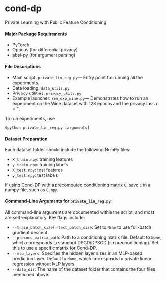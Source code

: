 # cond-dp
Private Learning with Public Feature Conditioning

#### Major Package Requirements

- PyTorch
- Opacus (for differential privacy)
- absl-py (for argument parsing)

#### File Descriptions
- Main script: ``private_lin_reg.py``— Entry point for running all the experiments.
- Data loading: ``data_utils.py``
- Privacy utilities: ``privacy_utils.py``
- Example launcher: ``run_exp_wine.py``— Demonstrates how to run an experiment on the Wine dataset 
with 128 epochs and the privacy loss $\epsilon=1$.

To run experiments, use:
```angular2html
$python private_lin_reg.py [arguments]
```

#### Dataset Preparation
Each dataset folder should include the following NumPy files:
- ``X_train.npy``: training features
- ``y_train.npy``: training labels
- ``X_test.npy``: test features
- ``y_test.npy``: test labels

If using Cond-DP with a precomputed conditioning matrix ``C``, save ``C``
in a numpy file, such as ``C.npy``.

#### Command-Line Arguments for ``private_lin_reg.py``:

All command-line arguments are documented within the script, 
and most are self-explanatory. Key flags include:
- ``--train_batch_size``/``--test_batch_size``: Set to ``None`` to use full-batch gradient descent.
- ``--precond_matrix_path``: Path to a conditioning matrix file. 
Default to ``None``, which corresponds to standard DPGD/DPSGD (no preconditioning). Set this to use a specific matrix for Cond-DP. 
- ``--mlp_layers``: Specifies the hidden layer sizes in an MLP-based prediction layer.
Default to ``None``, which corresponds to private linear regression without MLP layers.  
- ``--data_dir``: The name of the dataset folder that contains the four files mentioned above.